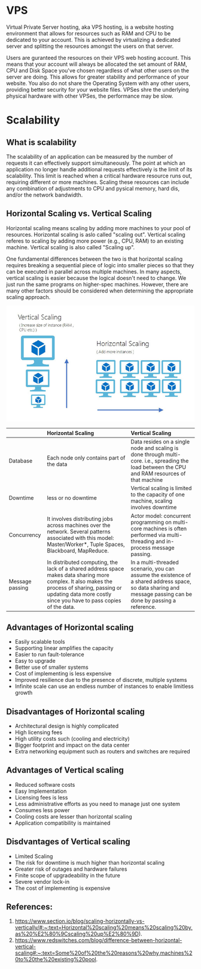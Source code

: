 # VPS
Virtual Private Server hosting, aka VPS hosting, is a website hosting environment that allows for resources such as RAM and CPU to be dedicated to your account. This is achieved by virtualizing a dedicated server and splitting the resources amongst the users on that server.

Users are guranteed the resources on their VPS web hosting account. This means that your account will always be allocated the set amount of RAM, CPU and Disk Space you've chosen regardless of what other users on the server are doing. This allows for greater stability and performance of your website. You also do not share the Operating System with any other users, providing better security for your website files. VPSes shre the underlying physical hardware with other VPSes, the performance may be slow.

# Scalability
## What is scalability
The scalability of an application can be measured by the number of requests it can effectively support simultaneously. The point at which an application no longer handle additional requests effectively is the limit of its scalability. This limit is reached when a critical hardware resource runs out, requiring different or more machines. Scaling these resources can include any combination of adjustments to CPU and pysical memory, hard dis, and/or the network bandwidth.

## Horizontal Scaling vs. Vertical Scaling
Horizontal scaling means scaling by adding more machines to your pool of resources. Horizontal scaling is aslo called "scaling out". Vertical scaling referes to scaling by adding more power (e.g., CPU, RAM) to an existing machine. Vertical scaling is also called "Scaling up".

One fundamental differences between the two is that horizontal scaling requires breaking a sequential piece of logic into smaller pieces so that they can be executed in parallel across multiple machines. In many aspects, vertical scaling is easier because the logical doesn't need to change. We just run the same programs on higher-spec machines. However, there are many other factors should be considered when determining the appropriate scaling approach.


![scaling](https://github.com/idanhuang/Learning_Note/blob/main/img/scaling.jpg)

|               |  Horizontal Scaling           |  Vertical Scaling    |
| ------------- |:------------------------------| :--------------------|
| Database      | Each node only contains part of the data | Data resides on a single node and scaling is done through multi-core. i.e., spreading the load between the CPU and RAM resources of that machine |
| Downtime      | less or no downtime      |   Vertical scaling is limited to the capacity of one machine, scaling involves downtime |
| Concurrency | It involves distributing jobs across machines over the network. Several patterns associated with this model: Master/Worker*, Tuple Spaces, Blackboard, MapReduce.     |    Actor model: concurrent programming on multi-core machines is often performed via multi-threading and in-process message passing.|
| Message passing |In distributed computing, the lack of a shared address space makes data sharing more complex. It also makes the process of sharing, passing or updating data more costly since you have to pass copies of the data.|In a multi-threaded scenario, you can assume the existence of a shared address space, so data sharing and message passing can be done by passing a reference. |

## Advantages of Horizontal scaling
- Easily scalable tools
- Supporting linear amplifies the capacity
- Easier to run fault-tolerance
- Easy to upgrade
- Better use of smaller systems
- Cost of implementing is less expensive
- Improved resilience due to the presence of discrete, multiple systems
- Infinite scale can use an endless number of instances to enable limitless growth

## Disadvantages of Horizontal scaling
- Architectural design is highly complicated
- High licensing fees
- High utility costs such (cooling and electricity)
- Bigger footprint and impact on the data center
- Extra networking equipment such as routers and switches are required

## Advantages of Vertical scaling
- Reduced software costs
- Easy Implementation
- Licensing fees is less
- Less administrative efforts as you need to manage just one system
- Consumes less power
- Cooling costs are lesser than horizontal scaling
- Application compatibility is maintained

## Disdvantages of Vertical scaling
- Limited Scaling
- The risk for downtime is much higher than horizontal scaling
- Greater risk of outages and hardware failures
- Finite scope of upgradeability in the future
- Severe vendor lock-in
- The cost of implementing is expensive

## References: 
1. https://www.section.io/blog/scaling-horizontally-vs-vertically/#:~:text=Horizontal%20scaling%20means%20scaling%20by,as%20%E2%80%9Cscaling%20up%E2%80%9D).
2. https://www.redswitches.com/blog/difference-between-horizontal-vertical-scaling#:~:text=Some%20of%20the%20reasons%20why,machines%20to%20the%20existing%20pool.
